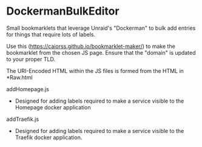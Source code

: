 # DockermanBulkEditor
Small bookmarklets that leverage Unraid's "Dockerman" to bulk add entries for things that require lots of labels.


Use this (https://caiorss.github.io/bookmarklet-maker/) to make the bookmarklet from the chosen JS page. Ensure that the "domain" is updated to your proper TLD.

The URI-Encoded HTML within the JS files is formed from the HTML in *Raw.html

addHomepage.js
  - Designed for adding labels required to make a service visible to the Homepage docker application

addTraefik.js
 - Designed for adding labels required to make a service visible to the Traefik docker application.
